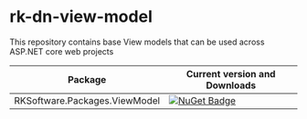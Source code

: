 # rk-dn-view-model
This repository contains base View models that can be used across ASP.NET core web projects

| Package  |  Current version and Downloads
|---|---|
|  RKSoftware.Packages.ViewModel  | [![NuGet Badge](https://buildstats.info/nuget/RKSoftware.Packages.ViewModel)](https://www.nuget.org/packages/RKSoftware.Packages.ViewModel/)
